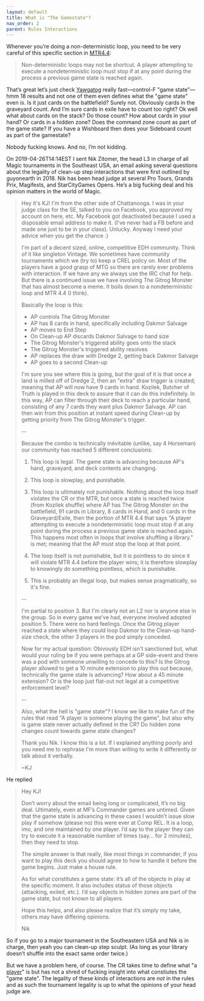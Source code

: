 ```yaml
---
layout: default
title: What is "The Gamestate"?
nav_order: 2
parent: Rules Interactions
---
```


Whenever you’re doing a non-deterministic loop, you need to be very careful of this specific section in [MTR4.4](https://blogs.magicjudges.org/rules/mtr4-4/):
> Non-deterministic loops may not be shortcut. A player attempting to execute a nondeterministic loop must stop if at any point during the process a previous game state is reached again.

That’s great let’s just check [Yawgatog](https://yawgatog.com/resources/magic-rules) really fast—control-F "game state"—hmm 18 results and not one of them even defines what the "game state" even *is*. Is it just cards on the battlefield? Surely not. Obviously cards in the graveyard count. And I’m sure cards in exile have to count too right? Ok well what about cards on the stack? Do those count? How about cards in your hand? Or cards in a hidden zone? Does the command zone count as part of the game state? If you have a Wishboard then does your Sideboard count as part of the gamestate?

Nobody fucking knows. And no, I’m not kidding.

On 2019-04-26T14:14EST I sent Nik Zitomer, the head L3 in charge of all Magic tournaments in the Southeast USA, an email asking several questions about the legality of clean-up step interactions that were first outlined by guyonearth in 2018. Nik has been head judge at several Pro Tours, Grands Prix, Magifests, and StarCityGames Opens. He’s a big fucking deal and his opinion matters in the world of Magic.

> Hey it's KJ! I'm from the other side of Chattanooga. I was in your judge class for the SE, talked to you on Facebook, you approved my account on here, etc. My Facebook got deactivated because I used a disposable email address to make it. (I've never had a FB before and made one just to be in your class). Unlucky. Anyway I need your advice when you get the chance :)
> 
> I'm part of a decent sized, online, competitive EDH community. Think of it like singleton Vintage. We sometimes have community tournaments which we (try to) keep a CREL policy on. Most of the players have a good grasp of MTG so there are rarely ever problems with interaction. If we have any we always use the IRC chat for help. But there is a continued issue we have involving The Gitrog Monster that has almost become a meme. It boils down to a nondeterministic loop and MTR 4.4 (I think).
> 
> Basically the loop is this:
> - AP controls The Gitrog Monster
> - AP has 8 cards in hand, specifically including Dakmor Salvage
> - AP moves to End Step
> - On Clean-up AP discards Dakmor Salvage to hand size
> - The Gitrog Monster's triggered ability goes onto the stack
> - The Gitrog Monster's triggered ability resolves
> - AP replaces the draw with Dredge 2, getting back Dakmor Salvage
> - AP goes to a second Clean-up
> 
> I'm sure you see where this is going, but the goal of it is that once a land is milled off of Dredge 2, then an "extra" draw trigger is created; meaning that AP will now have 9 cards in hand. Kozilek, Butcher of Truth is played in this deck to assure that it can do this indefinitely. In this way, AP can filter through their deck to reach a particular hand, consisting of any 7 cards they want plus Dakmor Salvage. AP can then win from this position at instant speed during Clean-up by getting priority from The Gitrog Monster's trigger.
> 
> --
> 
> Because the combo is technically inëvitable (unlike, say 4 Horseman) our community has reached 5 different conclusions:
> 
> 1) This loop is legal. The game state is advancing because AP's hand, graveyard, and deck contents are changing.
> 
> 2) This loop is slowplay, and punishable.
> 
> 3) This loop is ultimately not punishable. Nothing about the loop itself violates the CR or the MTR, but once a state is reached twice (from Kozilek shuffle) where AP has The Gitrog Monster on the battlefield, 91 cards in Library, 8 cards in Hand, and 0 cards in the Graveyard/Exile, then the portion of MTR 4.4 that says "A player attempting to execute a nondeterministic loop must stop if at any point during the process a previous game state  is reached again. This happens most often in loops that involve shuffling a library." is met; meaning that the AP must stop the loop at that point.
> 
> 4) The loop itself is not punishable, but it is pointless to do since it will violate MTR 4.4 before the player wins; it is therefore slowplay to knowingly do something pointless, which is punishable.
> 
> 5) This is probably an illegal loop, but makes sense pragmatically, so it's fine.
> 
> --
> 
> I'm partial to position 3. But I'm clearly not an L2 nor is anyone else in the group. So in every game we've had, everyone involved adopted position 5. There were no hard feelings. Once the Gitrog player reached a state where they could loop Dakmor to the Clean-up hand-size check, the other 3 players in the pod simply conceded.
> 
> Now for my actual question: Obivously EDH isn't sanctioned but, what would your ruling be if you were perhaps at a GP side-event and there was a pod with someone unwilling to concede to this? Is the Gitrog player allowed to get a 10 minute extension to play this out because, technically the game state is advancing? How about a 45 minute extension? Or is the loop just flat-out not legal at a competitive enforcement level?
> 
> --
> 
> Also, what the hell is "game state"? I know we like to make fun of the rules that read "A player is someone playing the game", but also why is game state never actually defined in the CR? Do hidden zone changes count towards game state changes?
> 
> Thank you Nik. I know this is a lot. If I explained anything poorly and you need me to rephrase I'm more than willing to write it differently or talk about it verbally.
> 
> ~KJ

He replied

> Hey KJ!
> 
> Don’t worry about the email being long or complicated, it’s no big deal. Ultimately, even at MF’s Commander games are untimed. Given that the game state is advancing in these cases I wouldn’t issue slow play if somehow (please no) this were ever at Comp REL. It is a loop, imo, and one maintained by one player. I’d say to the player they can try to execute it a reasonable number of times (say... for 2 minutes), then they need to stop.
> 
> The simple answer is that really, like most things in commander, if you want to play this deck you should agree to how to handle it before the game begins. Just make a house rule.
> 
> As for what constitutes a game state: it’s all of the objects in play at the specific moment. It also includes status of those objects (attacking, exiled, etc.). I’d say objects in hidden zones are part of the game state, but not known to all players.
> 
> Hope this helps, and also please realize that it’s simply my take, others may have differing opinions.
> 
> Nik

So if you go to a major tournament in the Southeastern USA and Nik is in charge, then yeah you can clean-up step sculpt. (As long as your library doesn’t shuffle into the exact same order twice.)

But we have a problem here, of course. The CR takes time to define what "a [player](https://yawgatog.com/resources/magic-rules/#R102)" is but has not a shred of fucking insight into what constiutes the "game state". The legality of these kinds of interactions are *not* in the rules and as such the tournament legality is up to what the opinions of your head judge are.
